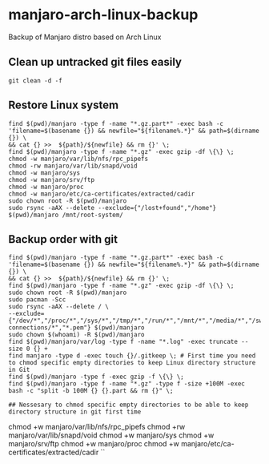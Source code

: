 # manjaro-arch-linux-backup

Backup of Manjaro distro based on Arch Linux

## Clean up untracked git files easily

```
git clean -d -f
```

## Restore Linux system

```
find $(pwd)/manjaro -type f -name "*.gz.part*" -exec bash -c 'filename=$(basename {}) && newfile="${filename%.*}" && path=$(dirname {}) \
&& cat {} >>  ${path}/${newfile} && rm {}' \;
find $(pwd)/manjaro -type f -name "*.gz" -exec gzip -df \{\} \;
chmod -w manjaro/var/lib/nfs/rpc_pipefs
chmod -rw manjaro/var/lib/snapd/void
chmod -w manjaro/sys
chmod -w manjaro/srv/ftp
chmod -w manjaro/proc
chmod -w manjaro/etc/ca-certificates/extracted/cadir
sudo chown root -R $(pwd)/manjaro
sudo rsync -aAX --delete --exclude={"/lost+found","/home"} $(pwd)/manjaro /mnt/root-system/
```

## Backup order with git

```
find $(pwd)/manjaro -type f -name "*.gz.part*" -exec bash -c 'filename=$(basename {}) && newfile="${filename%.*}" && path=$(dirname {}) \
&& cat {} >>  ${path}/${newfile} && rm {}' \;
find $(pwd)/manjaro -type f -name "*.gz" -exec gzip -df \{\} \;
sudo chown root -R $(pwd)/manjaro
sudo pacman -Scc
sudo rsync -aAX --delete / \
--exclude={"/dev/*","/proc/*","/sys/*","/tmp/*","/run/*","/mnt/*","/media/*","/swapfile","/lost+found","/home","/etc/NetworkManager/system-connections/*","*.pem"} $(pwd)/manjaro
sudo chown $(whoami) -R $(pwd)/manjaro
find $(pwd)/manjaro/var/log -type f -name "*.log" -exec truncate --size 0 {} +
find manjaro -type d -exec touch {}/.gitkeep \; # First time you need to chmod specific empty directories to keep Linux directory structure in Git
find $(pwd)/manjaro -type f -exec gzip -f \{\} \;
find $(pwd)/manjaro -type f -name "*.gz" -type f -size +100M -exec bash -c "split -b 100M {} {}.part && rm {}" \;

## Nessesary to chmod specific empty directories to be able to keep directory structure in git first time

```
chmod +w manjaro/var/lib/nfs/rpc_pipefs
chmod +rw manjaro/var/lib/snapd/void
chmod +w manjaro/sys
chmod +w manjaro/srv/ftp
chmod +w manjaro/proc
chmod +w manjaro/etc/ca-certificates/extracted/cadir
``
